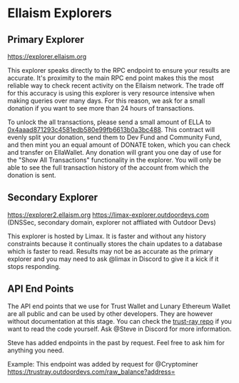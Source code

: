 <!-- TITLE: Explorers -->
<!-- SUBTITLE: A list of the explorers maintained by the community -->

# Ellaism Explorers

## Primary Explorer

https://explorer.ellaism.org

This explorer speaks directly to the RPC endpoint to ensure your results are accurate.  It's proximity to the main RPC end point makes this the most reliable way to check recent activity on the Ellaism network.  The trade off for this accuracy is using this explorer is very resource intensive when making queries over many days.  For this reason, we ask for a small donation if you want to see more than 24 hours of transactions.

To unlock the all transactions, please send a small amount of ELLA to [0x4aaad871293c4581edb580e99fb6613b0a3bc488](https://explorer.ellaism.org/account/0x4aaad871293c4581edb580e99fb6613b0a3bc488).  This contract will evenly split your donation, send them to Dev Fund and Community Fund, and then mint you an equal amount of DONATE token, which you can check and transfer on EllaWallet. Any donation will grant you one day of use for the "Show All Transactions" functionality in the explorer.  You will only be able to see the full transaction history of the account from which the donation is sent.

## Secondary Explorer

https://explorer2.ellaism.org
https://limax-explorer.outdoordevs.com    (DNSSec, secondary domain, explorer not affliated with Outdoor Devs)


This explorer is hosted by Limax.  It is faster and without any history constraints because it continually stores the chain updates to a database which is faster to read.  Results may not be as accurate as the primary explorer and you may need to ask @limax in Discord to give it a kick if it stops responding.


## API End Points

The API end points that we use for Trust Wallet and Lunary Ethereum Wallet are all public and can be used by other developers.  They are however without documentation at this stage.  You can check the [trust-ray repo](https://github.com/ellaism/trust-ray/blob/master/src/routes/ApiRoutes.ts) if you want to read the code yourself.   Ask @Steve in Discord for more information.  

Steve has added endpoints in the past by request.  Feel free to ask him for anything you need.

Example:  This endpoint was added by request for @Cryptominer   https://trustray.outdoordevs.com/raw_balance?address=




